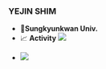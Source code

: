 ### YEJIN SHIM

- :school:**Sungkyunkwan Univ.**
- :chart_with_upwards_trend: **Activity** ![](https://img.shields.io/badge/-PSAT-black)
<!--https://img.shields.io/badge/텍스트-뱃지컬러?style=flat-square&logo=이모지이름&logoColor=white-->
- <img src="https://img.shields.io/badge/Python-3766AB?style=flat-square&logo=Python&logoColor=white"/></a>
